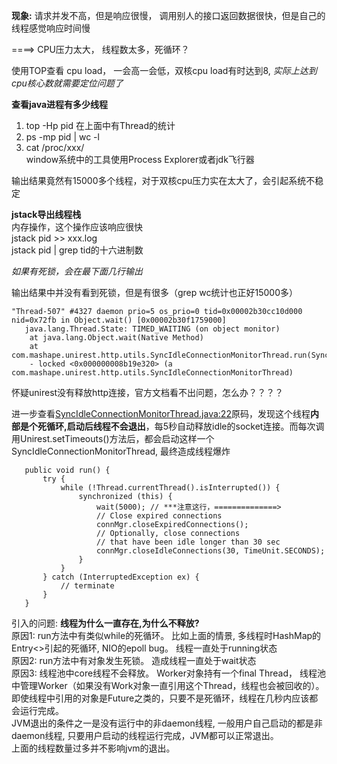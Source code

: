 


**现象:** 
请求并发不高，但是响应很慢， 调用别人的接口返回数据很快，但是自己的线程感觉响应时间慢

====> CPU压力太大， 线程数太多，死循环？


使用TOP查看 cpu load， 一会高一会低，双核cpu load有时达到8, *实际上达到cpu核心数就需要定位问题了*

**查看java进程有多少线程**  
1. top -Hp pid   在上面中有Thread的统计
2. ps -mp pid | wc -l 
3. cat /proc/xxx/  
window系统中的工具使用Process Explorer或者jdk飞行器

输出结果竟然有15000多个线程，对于双核cpu压力实在太大了，会引起系统不稳定


**jstack导出线程栈**  
内存操作，这个操作应该响应很快  
jstack pid >> xxx.log  
jstack pid | grep tid的十六进制数

*如果有死锁，会在最下面几行输出*

输出结果中并没有看到死锁，但是有很多（grep wc统计也正好15000多）

```
"Thread-507" #4327 daemon prio=5 os_prio=0 tid=0x00002b30cc10d000 nid=0x72fb in Object.wait() [0x00002b30f1759000]
   java.lang.Thread.State: TIMED_WAITING (on object monitor)
	at java.lang.Object.wait(Native Method)
	at com.mashape.unirest.http.utils.SyncIdleConnectionMonitorThread.run(SyncIdleConnectionMonitorThread.java:22)
	- locked <0x000000008b19e320> (a com.mashape.unirest.http.utils.SyncIdleConnectionMonitorThread)
 ```
 怀疑unirest没有释放http连接，官方文档看不出问题，怎么办？？？？
 
 进一步查看<u>SyncIdleConnectionMonitorThread.java:22</u>原码，发现这个线程**内部是个死循环,启动后线程不会退出**，每5秒自动释放idle的socket连接。而每次调用Unirest.setTimeouts()方法后，都会启动这样一个SyncIdleConnectionMonitorThread, 最终造成线程爆炸
 ```
 	public void run() {
		try {
			while (!Thread.currentThread().isInterrupted()) {
				synchronized (this) {
					wait(5000); // ***注意这行，==============>
					// Close expired connections
					connMgr.closeExpiredConnections();
					// Optionally, close connections
					// that have been idle longer than 30 sec
					connMgr.closeIdleConnections(30, TimeUnit.SECONDS);
				}
			}
		} catch (InterruptedException ex) {
			// terminate
		}
	}
 ```
 
 
 
 引入的问题: **线程为什么一直存在,为什么不释放?**  
 原因1: run方法中有类似while的死循环。 比如上面的情景, 多线程时HashMap的Entry<>引起的死循环, NIO的epoll bug。 线程一直处于running状态  
 原因2: run方法中有对象发生死锁。 造成线程一直处于wait状态  
 原因3: 线程池中core线程不会释放。 Worker对象持有一个final Thread， 线程池中管理Worker（如果没有Work对象一直引用这个Thread，线程也会被回收的）。  
  即使线程中引用的对象是Future之类的，只要不是死循环，线程在几秒内应该都会运行完成。   
  JVM退出的条件之一是没有运行中的非daemon线程,  一般用户自己启动的都是非daemon线程, 只要用户启动的线程运行完成，JVM都可以正常退出。  
  上面的线程数量过多并不影响jvm的退出。
 
 
 
 
 
